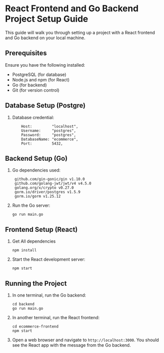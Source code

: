 # React Frontend and Go Backend Project Setup Guide

This guide will walk you through setting up a project with a React frontend and Go backend on your local machine.

## Prerequisites

Ensure you have the following installed:
- PostgreSQL (for database)
- Node.js and npm (for React)
- Go (for backend)
- Git (for version control)

## Database Setup (Postgre)
1. 	Database credential:
    ```
    	Host:         "localhost",
		Username:     "postgres",
		Password:     "postgres",
		DatabaseName: "ecommerce",
		Port:         5432,
    ```

## Backend Setup (Go)

1. Go dependencies used:
   ```
   	github.com/gin-gonic/gin v1.10.0
	github.com/golang-jwt/jwt/v4 v4.5.0
	golang.org/x/crypto v0.27.0
	gorm.io/driver/postgres v1.5.9
	gorm.io/gorm v1.25.12
   ```

2. Run the Go server:
   ```
   go run main.go
   ```

## Frontend Setup (React)

1. Get All dependencies
   ```
   npm install
   ```

4. Start the React development server:
   ```
   npm start
   ```

## Running the Project

1. In one terminal, run the Go backend:
   ```
   cd backend
   go run main.go
   ```

2. In another terminal, run the React frontend:
   ```
   cd ecommerce-frontend
   npm start
   ```

3. Open a web browser and navigate to `http://localhost:3000`. You should see the React app with the message from the Go backend.

